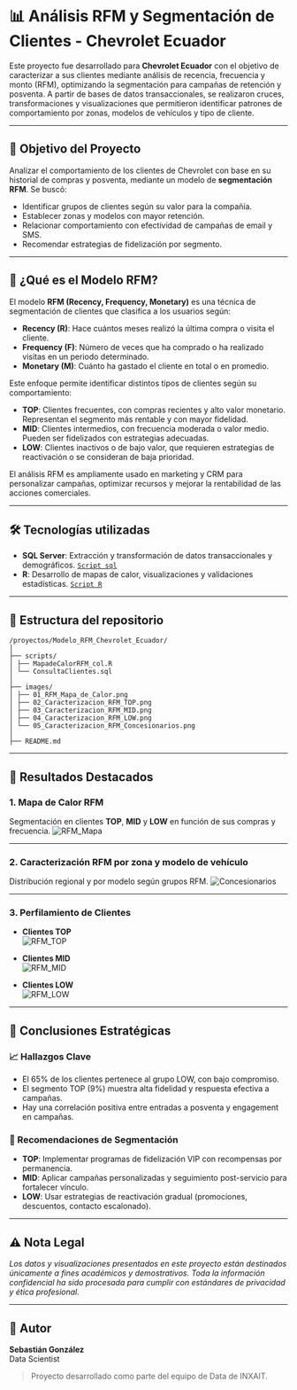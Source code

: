 # 📊 Análisis RFM y Segmentación de Clientes - Chevrolet Ecuador

Este proyecto fue desarrollado para **Chevrolet Ecuador** con el objetivo de caracterizar a sus clientes mediante análisis de recencia, frecuencia y monto (RFM), optimizando la segmentación para campañas de retención y posventa. A partir de bases de datos transaccionales, se realizaron cruces, transformaciones y visualizaciones que permitieron identificar patrones de comportamiento por zonas, modelos de vehículos y tipo de cliente.

---

## 🎯 Objetivo del Proyecto

Analizar el comportamiento de los clientes de Chevrolet con base en su historial de compras y posventa, mediante un modelo de **segmentación RFM**. Se buscó:

- Identificar grupos de clientes según su valor para la compañía.
- Establecer zonas y modelos con mayor retención.
- Relacionar comportamiento con efectividad de campañas de email y SMS.
- Recomendar estrategias de fidelización por segmento.

---

## 🧠 ¿Qué es el Modelo RFM?

El modelo **RFM (Recency, Frequency, Monetary)** es una técnica de segmentación de clientes que clasifica a los usuarios según:

- **Recency (R)**: Hace cuántos meses realizó la última compra o visita el cliente.
- **Frequency (F)**: Número de veces que ha comprado o ha realizado visitas en un periodo determinado.
- **Monetary (M)**: Cuánto ha gastado el cliente en total o en promedio.

Este enfoque permite identificar distintos tipos de clientes según su comportamiento:

- **TOP**: Clientes frecuentes, con compras recientes y alto valor monetario. Representan el segmento más rentable y con mayor fidelidad.
- **MID**: Clientes intermedios, con frecuencia moderada o valor medio. Pueden ser fidelizados con estrategias adecuadas.
- **LOW**: Clientes inactivos o de bajo valor, que requieren estrategias de reactivación o se consideran de baja prioridad.

El análisis RFM es ampliamente usado en marketing y CRM para personalizar campañas, optimizar recursos y mejorar la rentabilidad de las acciones comerciales.

---

## 🛠 Tecnologías utilizadas

- **SQL Server**: Extracción y transformación de datos transaccionales y demográficos. [`Script sql`](scripts/ConsultaClientes.sql)
- **R**: Desarrollo de mapas de calor, visualizaciones y validaciones estadísticas. [`Script R`](scripts/MapadeCalorRFM_col.R)
---

## 📁 Estructura del repositorio
```
/proyectos/Modelo_RFM_Chevrolet_Ecuador/
│
├── scripts/
│ ├── MapadeCalorRFM_col.R
│ └── ConsultaClientes.sql
│
├── images/
│ ├── 01_RFM_Mapa_de_Calor.png
│ ├── 02_Caracterizacion_RFM_TOP.png
│ ├── 03_Caracterizacion_RFM_MID.png
│ ├── 04_Caracterizacion_RFM_LOW.png
│ └── 05_Caracterizacion_RFM_Concesionarios.png
│
├── README.md
```

---

## 📌 Resultados Destacados

### 1. Mapa de Calor RFM  
  Segmentación en clientes **TOP**, **MID** y **LOW** en función de sus compras y frecuencia.
  ![RFM_Mapa](images/01_RFM_Mapa_de_Calor.png)  
  
---

### 2. Caracterización RFM por zona y modelo de vehículo  
  Distribución regional y por modelo según grupos RFM.
  ![Concesionarios](images/05_Caracterizacion_RFM_Concesionarios.png)  

---

### 3. Perfilamiento de Clientes

- **Clientes TOP**  
  ![RFM_TOP](images/02_Caracterizacion_RFM_TOP.png)

- **Clientes MID**  
  ![RFM_MID](images/03_Caracterizacion_RFM_MID.png)

- **Clientes LOW**  
  ![RFM_LOW](images/04_Caracterizacion_RFM_LOW.png)

---

## 📝 Conclusiones Estratégicas

### 📈 Hallazgos Clave

- El 65% de los clientes pertenece al grupo LOW, con bajo compromiso.
- El segmento TOP (9%) muestra alta fidelidad y respuesta efectiva a campañas.
- Hay una correlación positiva entre entradas a posventa y engagement en campañas.

### 🎯 Recomendaciones de Segmentación

- **TOP**: Implementar programas de fidelización VIP con recompensas por permanencia.
- **MID**: Aplicar campañas personalizadas y seguimiento post-servicio para fortalecer vínculo.
- **LOW**: Usar estrategias de reactivación gradual (promociones, descuentos, contacto escalonado).

---

## ⚠️ Nota Legal
*Los datos y visualizaciones presentados en este proyecto están destinados únicamente a fines académicos y demostrativos. Toda la información confidencial ha sido procesada para cumplir con estándares de privacidad y ética profesional.*

---

## 👤 Autor
**Sebastián González**  
Data Scientist 

> Proyecto desarrollado como parte del equipo de Data de INXAIT.
